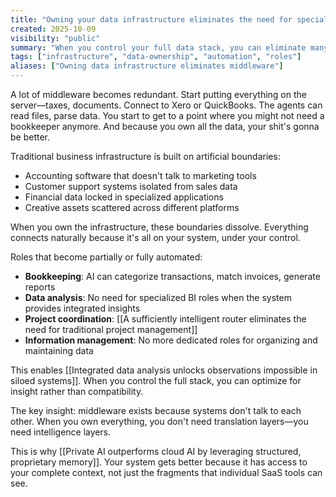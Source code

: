 ```yaml
---
title: "Owning your data infrastructure eliminates the need for specialized middleware and roles"
created: 2025-10-09
visibility: "public"
summary: "When you control your full data stack, you can eliminate many traditional business roles and middleware solutions"
tags: ["infrastructure", "data-ownership", "automation", "roles"]
aliases: ["Owning data infrastructure eliminates middleware"]
---
```


A lot of middleware becomes redundant. Start putting everything on the server—taxes, documents. Connect to Xero or QuickBooks. The agents can read files, parse data. You start to get to a point where you might not need a bookkeeper anymore. And because you own all the data, your shit's gonna be better.

Traditional business infrastructure is built on artificial boundaries:
- Accounting software that doesn't talk to marketing tools
- Customer support systems isolated from sales data
- Financial data locked in specialized applications
- Creative assets scattered across different platforms

When you own the infrastructure, these boundaries dissolve. Everything connects naturally because it's all on your system, under your control.

Roles that become partially or fully automated:
- **Bookkeeping**: AI can categorize transactions, match invoices, generate reports
- **Data analysis**: No need for specialized BI roles when the system provides integrated insights
- **Project coordination**: [[A sufficiently intelligent router eliminates the need for traditional project management]]
- **Information management**: No more dedicated roles for organizing and maintaining data

This enables [[Integrated data analysis unlocks observations impossible in siloed systems]]. When you control the full stack, you can optimize for insight rather than compatibility.

The key insight: middleware exists because systems don't talk to each other. When you own everything, you don't need translation layers—you need intelligence layers.

This is why [[Private AI outperforms cloud AI by leveraging structured, proprietary memory]]. Your system gets better because it has access to your complete context, not just the fragments that individual SaaS tools can see.
